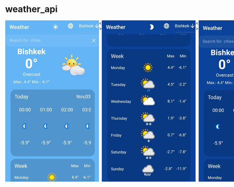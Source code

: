 # weather_api

<div >
  <div style="display: flex;  ">
    <img  width="300" src="./assets/readmeImages/weather2.jpg"/>
    <span>< ></span>
    <img width="300" src="./assets/readmeImages/weather1.jpg"/>
    <span>< ></span>
    <img width="300" src="./assets/readmeImages/weather.jpg"/>
    <span>< ></span>
    <img width="300" src="./assets/readmeImages/weatherLight.jpg"/>
    <span>< ></span>
    <img width="300" src="./assets/readmeImages/weatherNight.jpg"/>
    
  </div>
</div>

